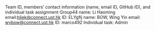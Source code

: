  Team ID, members’ contact information (name, email ID, GitHub ID), and individual task assignment
 Group44
 name: Li Haoming email:hliek@connect.ust.hk ID: ELYgflj 
 name: BOW, Wing Yin email: wybow@connect.ust.hk ID: marco492 Individual task: Admin
